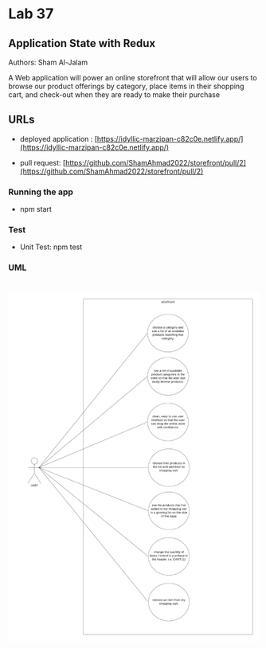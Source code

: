 # Lab 37

## Application State with Redux

Authors: Sham Al-Jalam

A Web application will power an online storefront that will allow our users to browse our product offerings by category, place items in their shopping cart, and check-out when they are ready to make their purchase

## URLs

* deployed application : [https://idyllic-marzipan-c82c0e.netlify.app/](https://idyllic-marzipan-c82c0e.netlify.app/)

* pull request: [https://github.com/ShamAhmad2022/storefront/pull/2](https://github.com/ShamAhmad2022/storefront/pull/2)

### Running the app

* npm start

### Test

* Unit Test: npm test

### UML

![WML](./src/images/storefront(2).png)
=======
